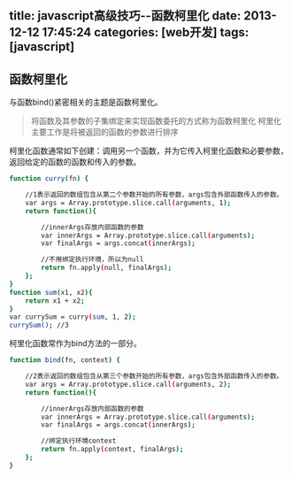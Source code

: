 title: javascript高级技巧--函数柯里化
date: 2013-12-12 17:45:24
categories: [web开发]
tags: [javascript]
---

函数柯里化
----------------------

与函数bind()紧密相关的主题是函数柯里化。

> 将函数及其参数的子集绑定来实现函数委托的方式称为函数柯里化
> 柯里化主要工作是将被返回的函数的参数进行排序

柯里化函数通常如下创建：调用另一个函数，并为它传入柯里化函数和必要参数，返回给定的函数的函数和传入的参数。
<!--more-->
```sh
function curry(fn) {

    //1表示返回的数组包含从第二个参数开始的所有参数，args包含外部函数传入的参数。
    var args = Array.prototype.slice.call(arguments, 1);
    return function(){

        //innerArgs存放内部函数的参数
        var innerArgs = Array.prototype.slice.call(arguments);
        var finalArgs = args.concat(innerArgs);

        //不用绑定执行环境，所以为null
        return fn.apply(null, finalArgs);
    };
}
function sum(x1, x2){
    return x1 + x2;
}
var currySum = curry(sum, 1, 2);
currySum(); //3
```

柯里化函数常作为bind方法的一部分。

```sh
function bind(fn, context) {

    //2表示返回的数组包含从第三个参数开始的所有参数，args包含外部函数传入的参数。
    var args = Array.prototype.slice.call(arguments, 2);
    return function(){

        //innerArgs存放内部函数的参数
        var innerArgs = Array.prototype.slice.call(arguments);
        var finalArgs = args.concat(innerArgs);

        //绑定执行环境context
        return fn.apply(context, finalArgs);
    };
}
```
